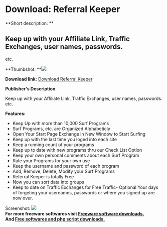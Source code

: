 # Download: Referral Keeper

**Short description: **

## Keep up with your Affiliate Link, Traffic Exchanges, user names, passwords.
etc.

  
**Thumbshot: **![](http://www.freewarefiles.com/screenshot/referral_keeper_md.gif)   
  
**Download link:** [Download Referral Keeper](http://freesoftwares.boysofts.com/Referral-Keeper_program_5397.html)  
  

**Publisher's Description**  
  

Keep up with your Affiliate Link, Traffic Exchanges, user names, passwords.
etc.

**Features:**

  * Keep Up with more than 10,000 Surf Programs 
  * Surf Programs, etc. are Organized Alphabeticly 
  * Open Your Start Page Exchange in New Window to Start Surfing 
  * Keep up with the last time you loged into each site 
  * Keep a running count of your programs 
  * Keep up to date with new programs thru our Check List Option 
  * Keep your own personal comments about each Surf Program 
  * Rate your Programs for your own use 
  * Keep the username and password of each program 
  * Add, Remove, Delete, Modify your Surf Programs 
  * Referral Keeper is totally Free 
  * Now you can sort data into groups 
  * Keep to date on Traffic Exchanges for Free Traffic- Optional 
Your days of forgeting your usernames, passwords or where you signed up are
now over.

  
  
Screenshot: ![](http://www.freewarefiles.com/screenshot/referral_keeper.gif)  
**For more freeware softwares visit [Freeware software downloads.](http://freesoftwares.boysofts.com/)**   
**And [Free softwares and php script downloads.](http://www.boysofts.com/)**

